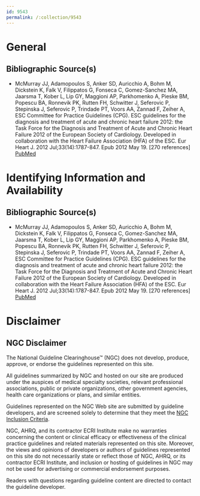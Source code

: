 ```yaml
---
id: 9543
permalink: /:collection/9543
---
```


# General

## Bibliographic Source(s)

- McMurray JJ, Adamopoulos S, Anker SD, Auricchio A, Bohm M, Dickstein K, Falk V, Filippatos G, Fonseca C, Gomez-Sanchez MA, Jaarsma T, Kober L, Lip GY, Maggioni AP, Parkhomenko A, Pieske BM, Popescu BA, Ronnevik PK, Rutten FH, Schwitter J, Seferovic P, Stepinska J, Seferovic P, Trindade PT, Voors AA, Zannad F, Zeiher A, ESC Committee for Practice Guidelines (CPG). ESC guidelines for the diagnosis and treatment of acute and chronic heart failure 2012: the Task Force for the Diagnosis and Treatment of Acute and Chronic Heart Failure 2012 of the European Society of Cardiology. Developed in collaboration with the Heart Failure Association (HFA) of the ESC. Eur Heart J. 2012 Jul;33(14):1787-847. Epub 2012 May 19. [270 references] [ PubMed ](http://www.ncbi.nlm.nih.gov/entrez/query.fcgi?cmd=Retrieve&db=pubmed&dopt=Abstract&list_uids=22611136)

# Identifying Information and Availability

## Bibliographic Source(s)

- McMurray JJ, Adamopoulos S, Anker SD, Auricchio A, Bohm M, Dickstein K, Falk V, Filippatos G, Fonseca C, Gomez-Sanchez MA, Jaarsma T, Kober L, Lip GY, Maggioni AP, Parkhomenko A, Pieske BM, Popescu BA, Ronnevik PK, Rutten FH, Schwitter J, Seferovic P, Stepinska J, Seferovic P, Trindade PT, Voors AA, Zannad F, Zeiher A, ESC Committee for Practice Guidelines (CPG). ESC guidelines for the diagnosis and treatment of acute and chronic heart failure 2012: the Task Force for the Diagnosis and Treatment of Acute and Chronic Heart Failure 2012 of the European Society of Cardiology. Developed in collaboration with the Heart Failure Association (HFA) of the ESC. Eur Heart J. 2012 Jul;33(14):1787-847. Epub 2012 May 19. [270 references] [ PubMed ](http://www.ncbi.nlm.nih.gov/entrez/query.fcgi?cmd=Retrieve&db=pubmed&dopt=Abstract&list_uids=22611136)

# Disclaimer

## NGC Disclaimer

The National Guideline Clearinghouse™ (NGC) does not develop, produce, approve, or endorse the guidelines represented on this site.

All guidelines summarized by NGC and hosted on our site are produced under the auspices of medical specialty societies, relevant professional associations, public or private organizations, other government agencies, health care organizations or plans, and similar entities.

Guidelines represented on the NGC Web site are submitted by guideline developers, and are screened solely to determine that they meet the [NGC Inclusion Criteria](/help-and-about/summaries/inclusion-criteria).

NGC, AHRQ, and its contractor ECRI Institute make no warranties concerning the content or clinical efficacy or effectiveness of the clinical practice guidelines and related materials represented on this site. Moreover, the views and opinions of developers or authors of guidelines represented on this site do not necessarily state or reflect those of NGC, AHRQ, or its contractor ECRI Institute, and inclusion or hosting of guidelines in NGC may not be used for advertising or commercial endorsement purposes.

Readers with questions regarding guideline content are directed to contact the guideline developer.

